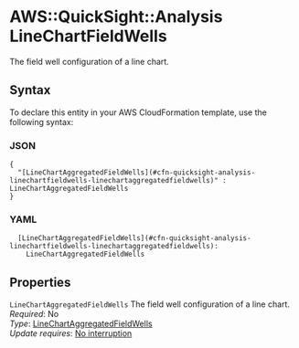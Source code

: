 # AWS::QuickSight::Analysis LineChartFieldWells<a name="aws-properties-quicksight-analysis-linechartfieldwells"></a>

The field well configuration of a line chart\.

## Syntax<a name="aws-properties-quicksight-analysis-linechartfieldwells-syntax"></a>

To declare this entity in your AWS CloudFormation template, use the following syntax:

### JSON<a name="aws-properties-quicksight-analysis-linechartfieldwells-syntax.json"></a>

```
{
  "[LineChartAggregatedFieldWells](#cfn-quicksight-analysis-linechartfieldwells-linechartaggregatedfieldwells)" : LineChartAggregatedFieldWells
}
```

### YAML<a name="aws-properties-quicksight-analysis-linechartfieldwells-syntax.yaml"></a>

```
  [LineChartAggregatedFieldWells](#cfn-quicksight-analysis-linechartfieldwells-linechartaggregatedfieldwells): 
    LineChartAggregatedFieldWells
```

## Properties<a name="aws-properties-quicksight-analysis-linechartfieldwells-properties"></a>

`LineChartAggregatedFieldWells`  <a name="cfn-quicksight-analysis-linechartfieldwells-linechartaggregatedfieldwells"></a>
The field well configuration of a line chart\.  
*Required*: No  
*Type*: [LineChartAggregatedFieldWells](aws-properties-quicksight-analysis-linechartaggregatedfieldwells.md)  
*Update requires*: [No interruption](https://docs.aws.amazon.com/AWSCloudFormation/latest/UserGuide/using-cfn-updating-stacks-update-behaviors.html#update-no-interrupt)